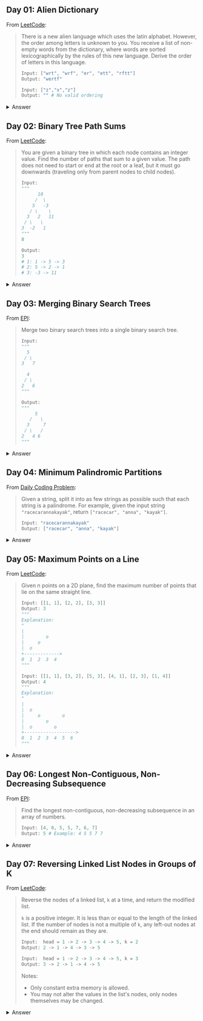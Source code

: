 ## Day 01: Alien Dictionary

From [LeetCode](https://leetcode.com/problems/alien-dictionary/):

> There is a new alien language which uses the latin alphabet. However, the order among letters is unknown to you. You receive a list of non-empty words from the dictionary, where words are sorted lexicographically by the rules of this new language. Derive the order of letters in this language.
>
> ```py
> Input: ["wrt", "wrf", "er", "ett", "rftt"]
> Output: "wertf"
> ``` 
> ```py
> Input: ["z","x","z"]
> Output: "" # No valid ordering
> ``` 

<details><summary>Answer</summary>

View [walkthrough](https://yao.page/posts/alien-dictionary-python/):

```py
def alien_dictionary(words):
    n = len(words)

    # Init nodes
    nodes = {}
    for word in words:
        for c in word:
            if c not in nodes:
                nodes[c] = Node(c)

    # Build graph
    for i in range(n-1):
        for c1, c2 in zip(words[i], words[i+1]):
            if c1 == c2:
                continue
            elif c1 != c2:
                nodes[c2].to.add(c1)
                break

    for label in nodes:
        print(label, nodes[label].to)

    # Run topo sort
    visiting = set()
    res = []

    def topo_sort(label):
        visiting.add(label)

        node = nodes[label]
        for v_label in node.to:
            if v_label in visiting:
                return False

            if v_label in nodes:
                if topo_sort(v_label) is False:
                    return False

        res.append(label)
        del nodes[label]

        visiting.remove(label)

    while nodes:
        label = next(iter(nodes))
        if topo_sort(label) is False:
            return ""

    return ''.join(res)

```

</details>


## Day 02: Binary Tree Path Sums

From [LeetCode](https://leetcode.com/problems/path-sum-iii/):

> You are given a binary tree in which each node contains an integer value.
> Find the number of paths that sum to a given value.
> The path does not need to start or end at the root or a leaf, but it must go downwards (traveling only from parent nodes to child nodes).
>
>```py
> Input:
> """
>       10
>      /  \ 
>     5   -3
>    / \    \ 
>   3   2   11
>  / \   \ 
> 3  -2   1
> """
> 8
> 
> Output:
> 3
> # 1: 1 -> 5 -> 3
> # 2: 5 -> 2 -> 1
> # 3: -3 -> 11

<details><summary>Answer</summary>

View [walkthrough](https://yao.page/posts/binary-tree-path-sums-python/):

```py
class Node:
    def __init__(self, val, left, right):
        self.val = val
        self.left = left
        self.right = right


def get_num_of_matching_paths(tree, target_sum):
    res = 0
    pathsums = collections.defaultdict(int)

    def traverse(subtree, curr_sum=0):
        nonlocal target_sum
        nonlocal res

        if not subtree:
            return

        curr_sum += subtree.val

        if curr_sum == target_sum:
            res += 1

        if curr_sum - target_sum in pathsums:
            res += pathsums[curr_sum-target_sum]

        pathsums[curr_sum] += 1

        traverse(subtree.left, curr_sum)
        traverse(subtree.right, curr_sum)

        pathsums[curr_sum] -= 1

    traverse(tree)
    return res
```

</details>

## Day 03: Merging Binary Search Trees

From [EPI](https://github.com/adnanaziz/EPIJudge/blob/master/epi_judge_python/bst_merge.py):

> Merge two binary search trees into a single binary search tree.
> 
> ```py
> Input:
> """
>   5
>  / \ 
> 3   7
> 
>   4
>  / \ 
> 2   6
> """
> 
> Output:
> """
>      5
>    /   \ 
>   3     7
>  / \   / 
> 2   4 6
> """

<details><summary>Answer</summary>

View [walkthrough](https://yao.page/posts/merging-binary-search-trees-python/):


```py
def convert_bst_to_list(tree):
    def traverse(subtree):
        if not subtree:
            return None, None

        head = tail = subtree
        if subtree.left:
            left_head, left_tail = traverse(subtree.left)
            head = left_head
            # left_tail <-> subtree
            left_tail.right, subtree.left = subtree, left_tail

        if subtree.right:
            right_head, right_tail = traverse(subtree.right)
            tail = right_tail
            # subtree <-> right_head
            subtree.right, right_head.left = right_head, subtree

        head.left = tail.right = None
        return head, tail

    head, tail = traverse(tree)
    return head


def merge_lists(L1, L2):

    runner1 = L1
    runner2 = L2
    head = runner3 = Node()

    while runner1 and runner2:
        if runner1.data <= runner2.data:
            runner1_right = runner1.right

            runner3.right = runner1
            runner1.left, runner1.right = runner3, None

            runner1 = runner1_right

        else:
            runner2_right = runner2.right

            runner3.right = runner2
            runner2.left, runner2.right = runner3, None

            runner2 = runner2_right

        runner3 = runner3.right

    if runner1:
        runner3.right = runner1
        runner1.left = runner3

    elif runner2:
        runner3.right = runner2
        runner2.left = runner3

    return head.right


def convert_list_to_bst(L):

    length = 0
    runner = L
    while runner:
        length += 1
        runner = runner.right

    runner = L

    def traverse(start, last):
        nonlocal runner

        if not start <= last:
            return None

        mid = (start + last + 1) // 2
        left = traverse(start, mid-1)

        node = runner
        runner = runner.right

        right = traverse(mid+1, last)

        node.left, node.right = left, right
        return node

    return traverse(0, length-1)


def merge_two_bsts(T1, T2):
    L1 = convert_bst_to_list(T1)
    L2 = convert_bst_to_list(T2)
    L3 = merge_lists(L1, L2)
    return convert_list_to_bst(L3)

```

</details>

## Day 04: Minimum Palindromic Partitions

From [Daily Coding Problem](https://www.dailycodingproblem.com/):

> Given a string, split it into as few strings as possible such that each string is a palindrome. For example, given the input string `"racecarannakayak"`, return `["racecar", "anna", "kayak"]`.
> 
> ```py
> Input: "racecarannakayak"
> Output: ["racecar", "anna", "kayak"]
> ```

<details><summary>Answer</summary>


View [walkthrough](https://yao.page/posts/minimum-palindromic-partitions-python/):

```py
import collections

Entry = collections.namedtuple('Entry', ('start', 'count'))

def partition(s):
    DP = [Entry(i, i+1) for i in range(len(s))]
    
    def expand(left, right):
        nonlocal s
        
        if s[left] != s[right]:
            return
        
        while 0 <= left and right <= len(s) - 1:
            if s[left] == s[right]:
                entry = Entry(
                    left,
                    DP[left-1].count + 1 if left - 1 >= 0 else 1
                )

                DP[right] = min([
                    DP[right], entry
                ], key=lambda e: e.count)

                left -= 1
                right += 1
            else:
                break
        
    for i in range(len(s)):
        expand(i, i)
        if i + 1 <= len(s) - 1:
            expand(i, i+1)
    
    
    res, i = [], len(s)-1
    
    while i >= 0:
        entry = DP[i]
        res.append(s[entry.start:i+1])
        i = entry.start - 1
    
    return res[::-1]
```

</details>

## Day 05: Maximum Points on a Line

From [LeetCode](https://leetcode.com/problems/max-points-on-a-line/):

> Given n points on a 2D plane, find the maximum number of points that lie on the same straight line.
> ```py
> Input: [[1, 1], [2, 2], [3, 3]]
> Output: 3
> """
> Explanation:
> ^
> |
> |        o
> |     o
> |  o  
> +------------->
> 0  1  2  3  4
> """
> ```
> ```py
> Input: [[1, 1], [3, 2], [5, 3], [4, 1], [2, 3], [1, 4]]
> Output: 4
> """
> Explanation:
> ^
> |
> |  o
> |     o        o
> |        o
> |  o        o
> +------------------->
> 0  1  2  3  4  5  6
> """

<details><summary>Answer</summary>

View [walkthrough](https://yao.page/posts/maximum-points-on-a-line-python/):

```py
def max_points(points):

    n = len(points)
    global_max = 0

    for i in range(n):

        lines = collections.defaultdict(int)
        overlaps = 1
        local_max = 1

        for j in range(i+1, n):
            dy = points[j][1] - points[i][1]
            dx = points[j][0] - points[i][0]

            if dy == 0 and dx == 0:
                overlaps += 1
                local_max += 1
                
            else:
                gradient = None
                if dy == 0:
                    gradient = Gradient(0, 1)
                elif dx == 0:
                    gradient = Gradient(1, 0)
                else:
                    if dx < 0:
                        dy, dx = -dy, -dx
                    gcd = math.gcd(dy, dx)
                    gradient = Gradient(dy / gcd, dx / gcd)

                lines[gradient] += 1
                local_max = max(local_max, lines[gradient] + overlaps)

        global_max = max(global_max, local_max)

    return global_max
```

</details>


## Day 06: Longest Non-Contiguous, Non-Decreasing Subsequence

From [EPI](https://github.com/adnanaziz/EPIJudge/blob/master/epi_judge_python/longest_nondecreasing_subsequence.py):

> Find the longest non-contiguous, non-decreasing subsequence in an array of numbers.
> ```py
> Input: [4, 0, 5, 5, 7, 6, 7]
> Output: 5 # Example: 4 5 5 7 7
> ```

<details><summary>Answer</summary>

View [walkthrough](https://yao.page/posts/longest-noncontiguous-nondecreasing-subsequence-python/):

```py
def longest_nondecreasing_subsequence_length(A):
    n = len(A)
    SL = sortedcontainers.SortedList(key=lambda e: e.last_val)

    for x in A:
        new_entry = ActiveSeq(x, 1)
        i = SL.bisect_right(new_entry)
        if i == 0:
            SL.add(new_entry)
        else:
            prev_entry = SL[i-1]
            new_entry = ActiveSeq(x, prev_entry.length + 1)
            if prev_entry.last_val == x:
                SL.remove(prev_entry)
            SL.add(new_entry)

        new_entry_idx = SL.index(new_entry)
        while (
            len(SL) >= new_entry_idx + 2 and
            SL[new_entry_idx+1].length <= new_entry.length
        ):
            SL.remove(SL[new_entry_idx+1])

    return SL[-1].length
```


</details>

## Day 07: Reversing Linked List Nodes in Groups of K

From [LeetCode](https://leetcode.com/problems/reverse-nodes-in-k-group/):

> Reverse the nodes of a linked list, `k` at a time, and return the modified list.
> 
> `k` is a positive integer. It is less than or equal to the length of the linked list. If the number of nodes is not a multiple of `k`, any left-out nodes at the end should remain as they are.
> 
> ```py
> Input:  head = 1 -> 2 -> 3 -> 4 -> 5, k = 2
> Output: 2 -> 1 -> 4 -> 3 -> 5
>
> Input:  head = 1 -> 2 -> 3 -> 4 -> 5, k = 3
> Output: 3 -> 2 -> 1 -> 4 -> 5
> ```
> Notes:
> - Only constant extra memory is allowed.
> - You may not alter the values in the list's nodes, only nodes themselves may be changed.

<details><summary>Answer</summary>

View [walkthrough](https://yao.page/posts/reversing-linked-list-nodes-in-groups-of-k-python/):


```py
class ListNode:
    def __init__(self, x):
        self.val = x
        self.next = None

def reverse_list_in_groups_of_k(head, k):
    runner = sentinel = ListNode(None)
    sentinel.next = head
    
    # Get length
    length = 0
    while runner.next:
        runner = runner.next 
        length += 1
    
    # Determine number of groups
    num_groups = length // k

    # Reset runner
    runner = sentinel
        
    for _ in range(num_groups):
        prehead = runner
        backrunner, frontrunner = runner.next, runner.next.next
        
        for _ in range(k-1):
            frontrunner_next = frontrunner.next
            frontrunner.next = backrunner
            backrunner, frontrunner = frontrunner, frontrunner_next
        

        prehead.next.next = frontrunner
        runner = prehead.next
        prehead.next = backrunner
    
    return sentinel.next   
```

</details>
